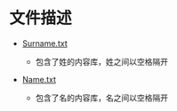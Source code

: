 # 文件描述

- [Surname.txt](https://github.com/Liuary/GameBuildTools/blob/master/Resource/Data/NameManage/Surname.txt)

  - 包含了姓的内容库，姓之间以空格隔开

- [Name.txt](https://github.com/Liuary/GameBuildTools/blob/master/Resource/Data/NameManage/Name.txt)

  - 包含了名的内容库，名之间以空格隔开
